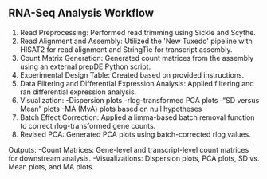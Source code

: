 RNA-Seq Analysis Workflow
----
1. Read Preprocessing: Performed read trimming using Sickle and Scythe.
2. Read Alignment and Assembly: Utilized the 'New Tuxedo' pipeline with HISAT2 for read alignment and StringTie for transcript assembly.
3. Count Matrix Generation: Generated count matrices from the assembly using an external prepDE Python script.
4. Experimental Design Table: Created based on provided instructions.
5. Data Filtering and Differential Expression Analysis: Applied filtering and ran differential expression analysis.
6. Visualization:
  -Dispersion plots
  -rlog-transformed PCA plots
  -“SD versus Mean” plots
  -MA (MvA) plots based on null hypotheses
11. Batch Effect Correction: Applied a limma-based batch removal function to correct rlog-transformed gene counts.
12. Revised PCA: Generated PCA plots using batch-corrected rlog values.

Outputs:
-Count Matrices: Gene-level and transcript-level count matrices for downstream analysis.
-Visualizations: Dispersion plots, PCA plots, SD vs. Mean plots, and MA plots.

